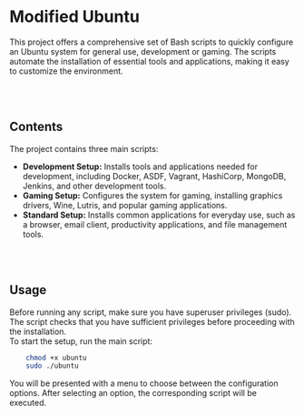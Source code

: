 # Modified Ubuntu
This project offers a comprehensive set of Bash scripts to quickly configure an Ubuntu system for general use, development or gaming. The scripts automate the installation of essential tools and applications, making it easy to customize the environment.

<br><br>

## Contents
The project contains three main scripts:

- **Development Setup:** Installs tools and applications needed for development, including Docker, ASDF, Vagrant, HashiCorp, MongoDB, Jenkins, and other development tools.
- **Gaming Setup:** Configures the system for gaming, installing graphics drivers, Wine, Lutris, and popular gaming applications.
- **Standard Setup:** Installs common applications for everyday use, such as a browser, email client, productivity applications, and file management tools.

<br><br>

## Usage
Before running any script, make sure you have superuser privileges (sudo). The script checks that you have sufficient privileges before proceeding with the installation.
<br>
To start the setup, run the main script:

```bash
    chmod +x ubuntu
    sudo ./ubuntu
```

You will be presented with a menu to choose between the configuration options. After selecting an option, the corresponding script will be executed.